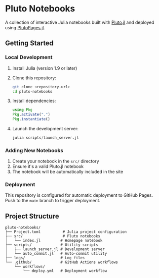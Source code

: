 # Pluto Notebooks

A collection of interactive Julia notebooks built with [Pluto.jl](https://plutojl.org/) and deployed using [PlutoPages.jl](https://plutojl.org/en/docs/plutopages/).

## Getting Started

### Local Development

1. Install Julia (version 1.9 or later)
2. Clone this repository:
   ```bash
   git clone <repository-url>
   cd pluto-notebooks
   ```

3. Install dependencies:
   ```julia
   using Pkg
   Pkg.activate(".")
   Pkg.instantiate()
   ```

4. Launch the development server:
   ```julia
   julia scripts/launch_server.jl
   ```

### Adding New Notebooks

1. Create your notebook in the `src/` directory
2. Ensure it's a valid Pluto.jl notebook
3. The notebook will be automatically included in the site

### Deployment

This repository is configured for automatic deployment to GitHub Pages.
Push to the `main` branch to trigger deployment.

## Project Structure

```
pluto-notebooks/
├── Project.toml          # Julia project configuration
├── src/                  # Pluto notebooks
│   └── index.jl         # Homepage notebook
├── scripts/             # Utility scripts
│   ├── launch_server.jl # Development server
│   └── auto_commit.jl   # Auto-commit utility
├── logs/                # Log files
└── .github/             # GitHub Actions workflows
    └── workflows/
        └── deploy.yml   # Deployment workflow
```